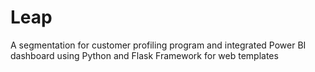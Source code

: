 # Leap
A segmentation for customer profiling program and integrated Power BI dashboard using Python and Flask Framework for web templates
